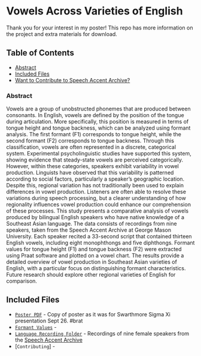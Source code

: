 # Vowels Across Varieties of English 

Thank you for your interest in my poster! This repo has more information on the project and extra materials for download.

## Table of Contents
- [Abstract](#abstract)
- [Included Files](#included-files)
- [Want to Contribute to Speech Accent Archive?](#contributing)

### Abstract
Vowels are a group of unobstructed phonemes that are produced between consonants. In English, vowels are defined by the position of the tongue during articulation. More specifically, this position is measured in terms of tongue height and tongue backness, which can be analyzed using formant analysis. The first formant (F1) corresponds to tongue height, while the second formant (F2) corresponds to tongue backness. Through this classification, vowels are often represented in a discrete, categorical system. Experimental psycholinguistic studies have supported this system, showing evidence that steady-state vowels are perceived categorically. However, within these categories, speakers exhibit variability in vowel production. Linguists have observed that this variability is patterned according to social factors, particularly a speaker’s geographic location. Despite this, regional variation has not traditionally been used to explain differences in vowel production. Listeners are often able to resolve these variations during speech processing, but a clearer understanding of how regionality influences vowel production could enhance our comprehension of these processes. This study presents a comparative analysis of vowels produced by bilingual English speakers who have native knowledge of a Southeast Asian language. The data consists of recordings from nine speakers, taken from the Speech Accent Archive at George Mason University. Each speaker recited a 33-second script that contained thirteen English vowels, including eight monophthongs and five diphthongs. Formant values for tongue height (F1) and tongue backness (F2) were extracted using Praat software and plotted on a vowel chart. The results provide a detailed overview of vowel production in Southeast Asian varieties of English, with a particular focus on distinguishing formant characteristics. Future research should explore other regional varieties of English for comparison.


## Included Files

- [`Poster PDF`]([https://example.com](https://github.com/aaliyahnl/english_vowels/blob/main/sigma%20xi%20poster.pdf)) - Copy of poster as it was for Swarthmore Sigma Xi presentation Sept 26. #brat
- [`Formant Values`](https://example.com) -
- [`Language Recording Folder`](https://example.com) - Recordings of nine female speakers from the [Speech Accent Archive](https://accent.gmu.edu/)
- [`Contributing`] - 
